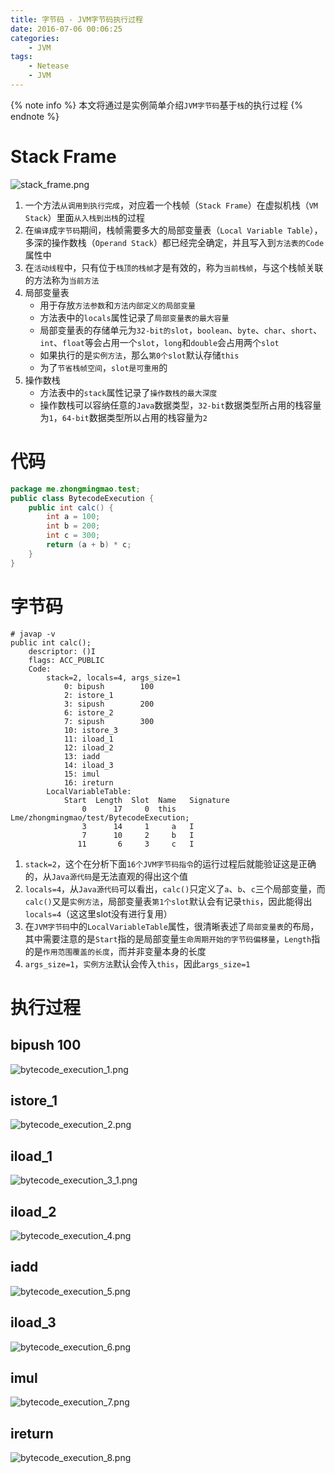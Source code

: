 ```yaml
---
title: 字节码 - JVM字节码执行过程
date: 2016-07-06 00:06:25
categories:
    - JVM
tags:
    - Netease
    - JVM
---
```


{% note info %}
本文将通过是实例简单介绍`JVM字节码`基于`栈`的执行过程
{% endnote %}

<!-- more -->
# Stack Frame
![stack_frame.png](http://ot85c3jox.bkt.clouddn.com/stack_frame.png)

1. 一个方法`从调用到执行完成`，对应着一个栈帧（`Stack Frame`）在虚拟机栈（`VM Stack`）里面`从入栈到出栈`的过程
2. 在`编译`成`字节码`期间，栈帧需要多大的局部变量表（`Local Variable Table`），多深的操作数栈（`Operand Stack`）都已经完全确定，并且写入到`方法表的Code`属性中
3. 在`活动线程`中，只有位于`栈顶的栈帧`才是有效的，称为`当前栈帧`，与这个栈帧关联的方法称为`当前方法`
4. 局部变量表
    - 用于存放`方法参数`和`方法内部定义的局部变量`
    - 方法表中的`locals`属性记录了`局部变量表的最大容量`
    - 局部变量表的存储单元为`32-bit的slot`，`boolean`、`byte`、`char`、`short`、`int`、`float`等会占用一个`slot`，`long`和`double`会占用两个`slot`
    - 如果执行的是`实例方法`，那么`第0个slot`默认存储`this`
    - 为了`节省栈帧空间`，`slot是可重用`的
5. 操作数栈
    - 方法表中的`stack`属性记录了`操作数栈的最大深度`
    - 操作数栈可以容纳任意的`Java`数据类型，`32-bit`数据类型所占用的栈容量为`1`，`64-bit`数据类型所以占用的栈容量为`2`

# 代码
```java
package me.zhongmingmao.test;
public class BytecodeExecution {
    public int calc() {
        int a = 100;
        int b = 200;
        int c = 300;
        return (a + b) * c;
    }
}
```

# 字节码
```
# javap -v
public int calc();
    descriptor: ()I
    flags: ACC_PUBLIC
    Code:
        stack=2, locals=4, args_size=1
            0: bipush        100
            2: istore_1
            3: sipush        200
            6: istore_2
            7: sipush        300
            10: istore_3
            11: iload_1
            12: iload_2
            13: iadd
            14: iload_3
            15: imul
            16: ireturn
        LocalVariableTable:
            Start  Length  Slot  Name   Signature
                0      17     0  this   Lme/zhongmingmao/test/BytecodeExecution;
                3      14     1     a   I
                7      10     2     b   I
               11       6     3     c   I
```

1. `stack=2`，这个在分析下面`16个JVM字节码指令`的运行过程后就能验证这是正确的，从`Java源代码`是无法直观的得出这个值
2. `locals=4`，从`Java源代码`可以看出，`calc()`只定义了`a`、`b`、`c`三个局部变量，而`calc()`又是`实例方法`，局部变量表`第1个slot`默认会有记录`this`，因此能得出`locals=4`（这这里slot没有进行复用）
3. 在`JVM字节码`中的`LocalVariableTable`属性，很清晰表述了`局部变量表`的布局，其中需要注意的是`Start`指的是局部变量`生命周期开始的字节码偏移量`，`Length`指的是`作用范围覆盖的长度`，而并非变量本身的长度
4. `args_size=1`，`实例方法`默认会传入`this`，因此`args_size=1`

# 执行过程

## bipush 100
![bytecode_execution_1.png](http://ot85c3jox.bkt.clouddn.com/bytecode_execution_1.png)

## istore_1
![bytecode_execution_2.png](http://ot85c3jox.bkt.clouddn.com/bytecode_execution_2.png)

## iload_1
![bytecode_execution_3_1.png](http://ot85c3jox.bkt.clouddn.com/bytecode_execution_3_1.png)

## iload_2
![bytecode_execution_4.png](http://ot85c3jox.bkt.clouddn.com/bytecode_execution_4.png)

## iadd
![bytecode_execution_5.png](http://ot85c3jox.bkt.clouddn.com/bytecode_execution_5.png)

## iload_3
![bytecode_execution_6.png](http://ot85c3jox.bkt.clouddn.com/bytecode_execution_6.png)

## imul
![bytecode_execution_7.png](http://ot85c3jox.bkt.clouddn.com/bytecode_execution_7.png)

## ireturn
![bytecode_execution_8.png](http://ot85c3jox.bkt.clouddn.com/bytecode_execution_8.png)

<!-- indicate-the-source -->


